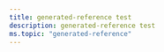 ```yaml
---
title: generated-reference test
description: generated-reference test
ms.topic: "generated-reference"
---
```

